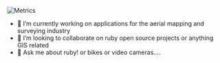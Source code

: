 ![Metrics](https://metrics.lecoq.io/splashinn?template=classic&base.header=0&base.metadata=0&followup=1&languages=1&config.animated=true)

- 🔭 I’m currently working on applications for the aerial mapping and surveying industry
- 👯 I’m looking to collaborate on ruby open source projects or anything GIS related
- 💬 Ask me about ruby! or bikes or video cameras....
